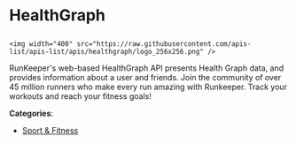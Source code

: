 # HealthGraph<p align="center">
    <img width="400" src="https://raw.githubusercontent.com/apis-list/apis-list/apis/healthgraph/logo_256x256.png" />
</p>

RunKeeper's web-based HealthGraph API presents Health Graph data, and provides information about a user and friends.  Join the community of over 45 million runners who make every run amazing with Runkeeper.  Track your workouts and reach your fitness goals!

**Categories**:

- [Sport & Fitness](https://github/apis-list/apis-list#sport-and-fitness)





